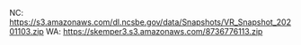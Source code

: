 NC: https://s3.amazonaws.com/dl.ncsbe.gov/data/Snapshots/VR_Snapshot_20201103.zip
WA: https://skemper3.s3.amazonaws.com/8736776113.zip